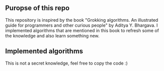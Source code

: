 ## Puropse of this repo
This repository is inspired by the book "Grokking algorithms. An illustrated guide for programmers and other curious people" by Aditya Y. Bhargava. 
I implemented algorithms that are mentioned in this book to refresh some of the knowledge and also learn something new. 

## Implemented algorithms


This is not a secret knowledge, feel free to copy the code :)
